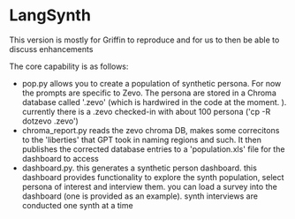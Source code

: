 # LangSynth


This version is mostly for Griffin to reproduce and for us to then be able to discuss enhancements

The core capability is as follows:
- pop.py allows you to create a population of synthetic persona. For now the prompts are specific to Zevo. The persona are stored in a Chroma database called '.zevo' (which is hardwired in the code at the moment. ). currently there is a .zevo checked-in with about 100 persona ('cp -R dotzevo .zevo')
- chroma_report.py reads the zevo chroma DB, makes some correcitons to the 'liberties' that GPT took in naming regions and such. It then publishes the corrected database entries to a 'population.xls' file for the dashboard to access
- dashboard.py. this generates a synthetic person dashboard. this dashboard provides functionality to explore the synth population, select persona of interest and interview them. you can load a survey into the dashboard (one is provided as an example). synth interviews are conducted one synth at a time

